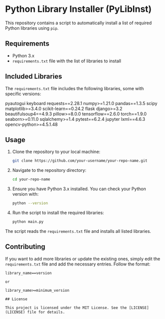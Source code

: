 # Python Library Installer (PyLibInst)
This repository contains a script to automatically install a list of required Python libraries using `pip`.

## Requirements

- Python 3.x
- `requirements.txt` file with the list of libraries to install

## Included Libraries

The `requirements.txt` file includes the following libraries, some with specific versions:

pyautogui
keyboard
requests==2.28.1
numpy>=1.21.0
pandas==1.3.5
scipy
matplotlib>=3.4.0
scikit-learn==0.24.2
flask
django>=3.2
beautifulsoup4==4.9.3
pillow>=8.0.0
tensorflow==2.6.0
torch==1.9.0
seaborn>=0.11.0
sqlalchemy>=1.4
pytest==6.2.4
jupyter
lxml==4.6.3
opencv-python>=4.5.1.48

## Usage

1. Clone the repository to your local machine:
    ```sh
    git clone https://github.com/your-username/your-repo-name.git
    ```

2. Navigate to the repository directory:
    ```sh
    cd your-repo-name
    ```

3. Ensure you have Python 3.x installed. You can check your Python version with:
    ```sh
    python --version
    ```

4. Run the script to install the required libraries:
    ```sh
    python main.py
    ```

The script reads the `requirements.txt` file and installs all listed libraries.

## Contributing

If you want to add more libraries or update the existing ones, simply edit the `requirements.txt` file and add the necessary entries. Follow the format:

```
library_name==version

or

library_name>=minimum_version

## License

This project is licensed under the MIT License. See the [LICENSE](LICENSE) file for details.
